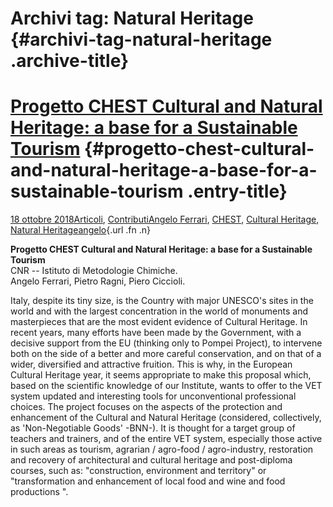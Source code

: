 Archivi tag: Natural Heritage {#archivi-tag-natural-heritage .archive-title}
=============================

[Progetto CHEST Cultural and Natural Heritage: a base for a Sustainable Tourism](index4e02.html?p=1743) {#progetto-chest-cultural-and-natural-heritage-a-base-for-a-sustainable-tourism .entry-title}
=======================================================================================================

[18 ottobre 2018](index4e02.html?p=1743 "Permalink a Progetto CHEST Cultural and Natural Heritage: a base for a Sustainable Tourism")[Articoli](indexe788.html?cat=139), [Contributi](index376e.html?cat=13)[Angelo Ferrari](indexdddd.html?tag=angelo-ferrari), [CHEST](indexe660.html?tag=chest), [Cultural Heritage](index49c7.html?tag=cultural-heritage), [Natural Heritage](index3b6b.html?tag=natural-heritage)[angelo](indexcd64.html?author=1 "Vedi tutti gli articoli di angelo"){.url .fn .n}

**Progetto CHEST Cultural and Natural Heritage: a base for a Sustainable Tourism**\
CNR -- Istituto di Metodologie Chimiche.\
Angelo Ferrari, Pietro Ragni, Piero Ciccioli.

Italy, despite its tiny size, is the Country with major UNESCO's sites in the world and with the largest concentration in the world of monuments and masterpieces that are the most evident evidence of Cultural Heritage. In recent years, many efforts have been made by the Government, with a decisive support from the EU (thinking only to Pompei Project), to intervene both on the side of a better and more careful conservation, and on that of a wider, diversified and attractive fruition. This is why, in the European Cultural Heritage year, it seems appropriate to make this proposal which, based on the scientific knowledge of our Institute, wants to offer to the VET system updated and interesting tools for unconventional professional choices. The project focuses on the aspects of the protection and enhancement of the Cultural and Natural Heritage (considered, collectively, as 'Non-Negotiable Goods' -BNN-). It is thought for a target group of teachers and trainers, and of the entire VET system, especially those active in such areas as tourism, agrarian / agro-food / agro-industry, restoration and recovery of architectural and cultural heritage and post-diploma courses, such as: "construction, environment and territory" or "transformation and enhancement of local food and wine and food productions ".

